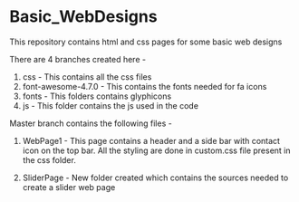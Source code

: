 # Basic_WebDesigns
This repository contains html and css pages for some basic web designs

There are 4 branches created here -
1. css - This contains all the css files
2. font-awesome-4.7.0 - This contains the fonts needed for fa icons
3. fonts - This folders contains glyphicons
4. js - This folder contains the js used in the code

Master branch contains the following files - 

1. WebPage1 - This page contains a header and a side bar with contact icon on the top bar. All the styling are done in custom.css file present in the css folder.

2. SliderPage - New folder created which contains the sources needed to create a slider web page
